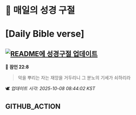 # 🙏 매일의 성경 구절
# [Daily Bible verse]
## [![README에 성경구절 업데이트](https://github.com/DONGSUKA/first_test/actions/workflows/update-readme-bible.yml/badge.svg)](https://github.com/DONGSUKA/first_test/actions/workflows/update-readme-bible.yml)
<!-- START_BIBLE_VERSE -->
📖 **잠언 22:8**
> 악을 뿌리는 자는 재앙을 거두리니 그 분노의 기세가 쇠하리라

🕊️ _업데이트 시각: 2025-10-08 08:44:02 KST_
  <!-- END_BIBLE_VERSE -->
## GITHUB_ACTION
